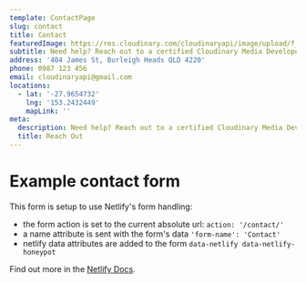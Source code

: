 ```yaml
---
template: ContactPage
slug: contact
title: Contact
featuredImage: https://res.cloudinary.com/cloudinaryapi/image/upload/f_auto,q_auto/v1570512987/cloudinary_developer_expert.webp
subtitle: Need help? Reach out to a certified Cloudinary Media Developer Expert.
address: '404 James St, Burleigh Heads QLD 4220'
phone: 0987 123 456
email: cloudinaryapi@gmail.com
locations:
  - lat: '-27.9654732'
    lng: '153.2432449'
    mapLink: ''
meta:
  description: Need help? Reach out to a certified Cloudinary Media Developer Expert.
  title: Reach Out
---
```


# Example contact form

This form is setup to use Netlify's form handling:

- the form action is set to the current absolute url: `action: '/contact/'`
- a name attribute is sent with the form's data `'form-name': 'Contact'`
- netlify data attributes are added to the form `data-netlify data-netlify-honeypot`

Find out more in the [Netlify Docs](https://www.netlify.com/docs/form-handling/).
